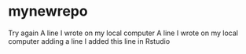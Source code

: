 # mynewrepo
Try again
A line I wrote on my local computer
A line I wrote on my local computer
adding a line
I added this line in Rstudio